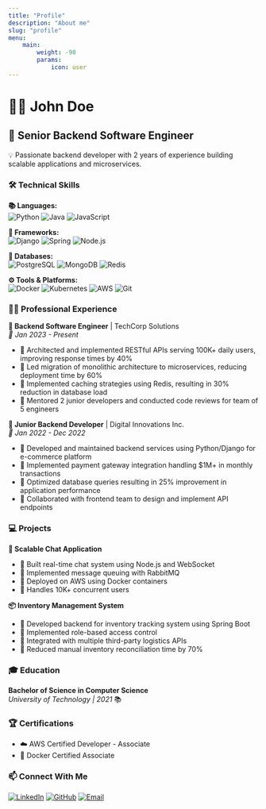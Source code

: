 ```yaml
---
title: "Profile"
description: "About me"
slug: "profile"
menu:
    main:
        weight: -90
        params:
            icon: user
---
```


# 👨‍💻 John Doe
## 🚀 Senior Backend Software Engineer

💡 Passionate backend developer with 2 years of experience building scalable applications and microservices.

### 🛠️ Technical Skills
**📚 Languages:**  
![Python](https://img.shields.io/badge/Python-3776AB?style=flat&logo=python&logoColor=white)
![Java](https://img.shields.io/badge/Java-ED8B00?style=flat&logo=openjdk&logoColor=white)
![JavaScript](https://img.shields.io/badge/JavaScript-F7DF1E?style=flat&logo=javascript&logoColor=black)

**🔧 Frameworks:**  
![Django](https://img.shields.io/badge/Django-092E20?style=flat&logo=django&logoColor=white)
![Spring](https://img.shields.io/badge/Spring-6DB33F?style=flat&logo=spring&logoColor=white)
![Node.js](https://img.shields.io/badge/Node.js-43853D?style=flat&logo=node.js&logoColor=white)

**💾 Databases:**  
![PostgreSQL](https://img.shields.io/badge/PostgreSQL-316192?style=flat&logo=postgresql&logoColor=white)
![MongoDB](https://img.shields.io/badge/MongoDB-4EA94B?style=flat&logo=mongodb&logoColor=white)
![Redis](https://img.shields.io/badge/Redis-DC382D?style=flat&logo=redis&logoColor=white)

**⚙️ Tools & Platforms:**  
![Docker](https://img.shields.io/badge/Docker-2496ED?style=flat&logo=docker&logoColor=white)
![Kubernetes](https://img.shields.io/badge/Kubernetes-326CE5?style=flat&logo=kubernetes&logoColor=white)
![AWS](https://img.shields.io/badge/AWS-232F3E?style=flat&logo=amazon-aws&logoColor=white)
![Git](https://img.shields.io/badge/Git-F05032?style=flat&logo=git&logoColor=white)

### 👨‍💼 Professional Experience

**🏢 Backend Software Engineer** | TechCorp Solutions  
*📅 Jan 2023 - Present*
- 🔹 Architected and implemented RESTful APIs serving 100K+ daily users, improving response times by 40%
- 🔹 Led migration of monolithic architecture to microservices, reducing deployment time by 60%
- 🔹 Implemented caching strategies using Redis, resulting in 30% reduction in database load
- 🔹 Mentored 2 junior developers and conducted code reviews for team of 5 engineers

**🏢 Junior Backend Developer** | Digital Innovations Inc.  
*📅 Jan 2022 - Dec 2022*
- 🔹 Developed and maintained backend services using Python/Django for e-commerce platform
- 🔹 Implemented payment gateway integration handling $1M+ in monthly transactions
- 🔹 Optimized database queries resulting in 25% improvement in application performance
- 🔹 Collaborated with frontend team to design and implement API endpoints

### 💻 Projects

**📱 Scalable Chat Application**
- 🔸 Built real-time chat system using Node.js and WebSocket
- 🔸 Implemented message queuing with RabbitMQ
- 🔸 Deployed on AWS using Docker containers
- 🔸 Handles 10K+ concurrent users

**📦 Inventory Management System**
- 🔸 Developed backend for inventory tracking system using Spring Boot
- 🔸 Implemented role-based access control
- 🔸 Integrated with multiple third-party logistics APIs
- 🔸 Reduced manual inventory reconciliation time by 70%

### 🎓 Education
**Bachelor of Science in Computer Science**  
*University of Technology | 2021* 📚

### 🏆 Certifications
- ☁️ AWS Certified Developer - Associate
- 🐳 Docker Certified Associate

### 📫 Connect With Me
[![LinkedIn](https://img.shields.io/badge/LinkedIn-0077B5?style=flat&logo=linkedin&logoColor=white)](https://linkedin.com/in/johndoe)
[![GitHub](https://img.shields.io/badge/GitHub-100000?style=flat&logo=github&logoColor=white)](https://github.com/johndoe)
[![Email](https://img.shields.io/badge/Email-D14836?style=flat&logo=gmail&logoColor=white)](mailto:john.doe@email.com) 